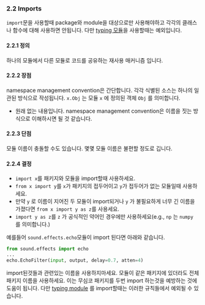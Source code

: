 <a id="s2.2-imports"></a>
<a id="imports"></a>
### 2.2 Imports

`import`문을 사용할때 package와 module을 대상으로만 사용해야하고 각각의 클래스나 함수에 대해 사용하면 안됩니다.
다만 [typing 모듈](#typing-imports)을 사용할때는 예외입니다. 
<a id="s2.2.1-definition"></a>
#### 2.2.1 정의

하나의 모듈에서 다른 모듈로 코드를 공유하는 재사용 매커니즘 입니다.

<a id="s2.2.2-pros"></a>
#### 2.2.2 장점

namespace management convention은 간단합니다. 각각 식별된 소스는 하나의 일관된 방식으로 작성됩니다.
`x.Obj` 는 모듈 `x` 에 정의된 객체 `Obj` 를 의미합니다.

- 원래 없는 내용입니다. namespace management convention은 이름을 짓는 방식으로 이해하시면 될 것 같습니다.
<a id="s2.2.3-cons"></a>
#### 2.2.3 단점

모듈 이름이 충돌할 수도 있습니다. 몇몇 모듈 이름은 불편할 정도로 깁니다.
<a id="s2.2.4-decision"></a>
#### 2.2.4 결정

* `import x`를 패키지와 모듈을 import할때 사용하세요.
* `from x import y`를 `x`가 패키지의 접두어이고 `y`가 접두어가 없는 모듈일때 사용하세요.
* 만약 `y` 로 이름이 지어진 두 모듈이 import되거나 `y` 가 불필요하게 너무 긴 이름을 가졌다면 `from x import y as z`를 사용세요.
* `import y as z`를 `z` 가 공식적인 약어인 경우에만 사용하세요(e.g., `np` 는 `numpy` 를 의미합니다.)

예를들어 `sound.effects.echo`모듈이 import 된다면 아래와 같습니다.
```python
from sound.effects import echo
...
echo.EchoFilter(input, output, delay=0.7, atten=4)
```

import된것들과 관련있는 이름을 사용하지마세요. 모듈이 같은 패키지에 있더라도 전체 패키지 이름을 사용하세요.
이는 무심코 패키지를 두번 import 하는것을 예방하는 것에 도움이 됩니다.
다만 [typing module](#typing-imports) 를 import할때는 이러한 규칙들에서 예외될 수 있습니다.
